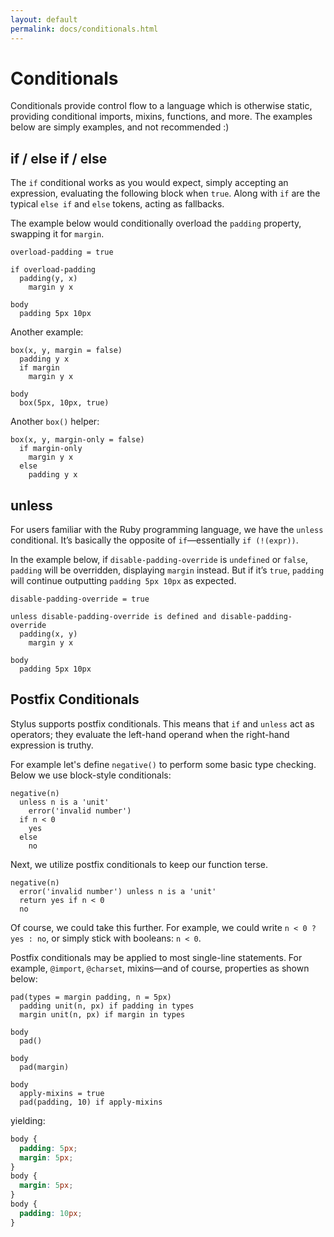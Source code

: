 ```yaml
---
layout: default
permalink: docs/conditionals.html
---
```


# Conditionals

Conditionals provide control flow to a language which is otherwise static, providing conditional imports, mixins, functions, and more. The examples below are simply examples, and not recommended :)

## if / else if / else

The `if` conditional works as you would expect, simply accepting an expression, evaluating the following block when `true`. Along with `if` are the typical `else if` and `else` tokens, acting as fallbacks.

The example below would conditionally overload the `padding` property, swapping it for `margin`.

```stylus
overload-padding = true

if overload-padding
  padding(y, x)
    margin y x

body
  padding 5px 10px
```

Another example:

```stylus
box(x, y, margin = false)
  padding y x
  if margin
    margin y x

body
  box(5px, 10px, true)
```
Another `box()` helper:

```stylus
box(x, y, margin-only = false)
  if margin-only
    margin y x
  else
    padding y x
```

## unless

For users familiar with the Ruby programming language, we have the `unless` conditional. It’s basically the opposite of `if`—essentially `if (!(expr))`.

In the example below, if `disable-padding-override` is `undefined` or `false`, `padding` will be overridden, displaying `margin` instead. But if it’s `true`, `padding` will continue outputting `padding 5px 10px` as expected.

```stylus
disable-padding-override = true

unless disable-padding-override is defined and disable-padding-override
  padding(x, y)
    margin y x

body
  padding 5px 10px
```

## Postfix Conditionals

Stylus supports postfix conditionals. This means that `if` and `unless` act as operators; they evaluate the left-hand operand when the right-hand expression is truthy.
  
  
For example let's define `negative()` to perform some basic type checking. Below we use block-style conditionals:
  
```stylus
negative(n)
  unless n is a 'unit'
    error('invalid number')
  if n < 0
    yes
  else
    no
```

Next, we utilize postfix conditionals to keep our function terse.

```stylus
negative(n)
  error('invalid number') unless n is a 'unit'
  return yes if n < 0
  no
```

Of course, we could take this further.  For example, we could write `n < 0 ? yes : no`, or simply stick with booleans: `n < 0`.

Postfix conditionals may be applied to most single-line statements. For example, `@import`, `@charset`, mixins—and of course, properties as shown below:
  
```stylus
pad(types = margin padding, n = 5px)
  padding unit(n, px) if padding in types
  margin unit(n, px) if margin in types

body
  pad()

body
  pad(margin)

body
  apply-mixins = true
  pad(padding, 10) if apply-mixins
```

yielding:

```css
body {
  padding: 5px;
  margin: 5px;
}
body {
  margin: 5px;
}
body {
  padding: 10px;
}
```
